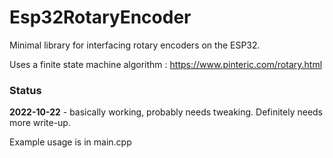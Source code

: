 # Esp32RotaryEncoder

Minimal library for interfacing rotary encoders on the ESP32.

Uses a finite state machine algorithm : https://www.pinteric.com/rotary.html

### Status

**2022-10-22** - basically working, probably needs tweaking. Definitely needs more write-up.

Example usage is in main.cpp
